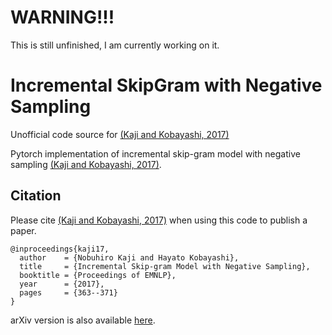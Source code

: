 # WARNING!!!

This is still unfinished, I am currently working on it.


# Incremental SkipGram with Negative Sampling

Unofficial code source for [(Kaji and Kobayashi, 2017)](http://aclweb.org/anthology/D17-1037)

Pytorch implementation of incremental skip-gram model with negative sampling [(Kaji and Kobayashi, 2017)](http://aclweb.org/anthology/D17-1037).



## Citation

Please cite [(Kaji and Kobayashi, 2017)](http://aclweb.org/anthology/D17-1037) when using this code to publish a paper.

```
@inproceedings{kaji17,
  author    = {Nobuhiro Kaji and Hayato Kobayashi},
  title     = {Incremental Skip-gram Model with Negative Sampling},
  booktitle = {Proceedings of EMNLP},
  year      = {2017},
  pages     = {363--371}
}
```

arXiv version is also available [here](https://arxiv.org/abs/1704.03956).

